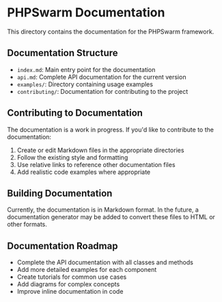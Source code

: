 # PHPSwarm Documentation

This directory contains the documentation for the PHPSwarm framework.

## Documentation Structure

- `index.md`: Main entry point for the documentation
- `api.md`: Complete API documentation for the current version
- `examples/`: Directory containing usage examples
- `contributing/`: Documentation for contributing to the project

## Contributing to Documentation

The documentation is a work in progress. If you'd like to contribute to the documentation:

1. Create or edit Markdown files in the appropriate directories
2. Follow the existing style and formatting
3. Use relative links to reference other documentation files
4. Add realistic code examples where appropriate

## Building Documentation

Currently, the documentation is in Markdown format. In the future, a documentation generator may be added to convert these files to HTML or other formats.

## Documentation Roadmap

- Complete the API documentation with all classes and methods
- Add more detailed examples for each component
- Create tutorials for common use cases
- Add diagrams for complex concepts
- Improve inline documentation in code 